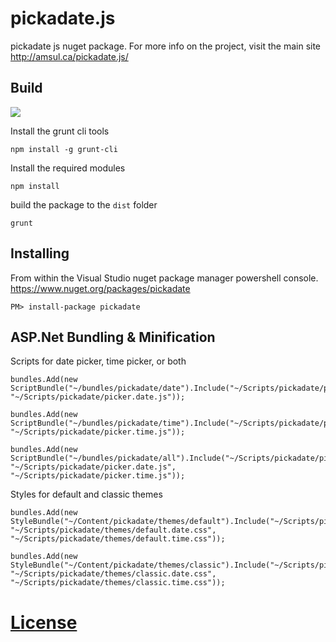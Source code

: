 # pickadate.js #

pickadate js nuget package. For more info on the project, visit the main site http://amsul.ca/pickadate.js/

## Build ##

![](http://build.ryantechframework.com/app/rest/builds/buildType:%28id:NugetPackages_PickADateNuget%29/statusIcon)

Install the grunt cli tools

`npm install -g grunt-cli`

Install the required modules

`npm install`

build the package to the `dist` folder

`grunt`

## Installing ##
From within the Visual Studio nuget package manager powershell console. https://www.nuget.org/packages/pickadate

`PM> install-package pickadate`


## ASP.Net Bundling & Minification ##
Scripts for date picker, time picker, or both

    bundles.Add(new ScriptBundle("~/bundles/pickadate/date").Include("~/Scripts/pickadate/picker.js", "~/Scripts/pickadate/picker.date.js"));

    bundles.Add(new ScriptBundle("~/bundles/pickadate/time").Include("~/Scripts/pickadate/picker.js", "~/Scripts/pickadate/picker.time.js"));

    bundles.Add(new ScriptBundle("~/bundles/pickadate/all").Include("~/Scripts/pickadate/picker.js", "~/Scripts/pickadate/picker.date.js", "~/Scripts/pickadate/picker.time.js"));

Styles for default and classic themes

    bundles.Add(new StyleBundle("~/Content/pickadate/themes/default").Include("~/Scripts/pickadate/themes/default.css", "~/Scripts/pickadate/themes/default.date.css", "~/Scripts/pickadate/themes/default.time.css"));

    bundles.Add(new StyleBundle("~/Content/pickadate/themes/classic").Include("~/Scripts/pickadate/themes/classic.css", "~/Scripts/pickadate/themes/classic.date.css", "~/Scripts/pickadate/themes/classic.time.css"));

# [License](LICENSE.txt) #